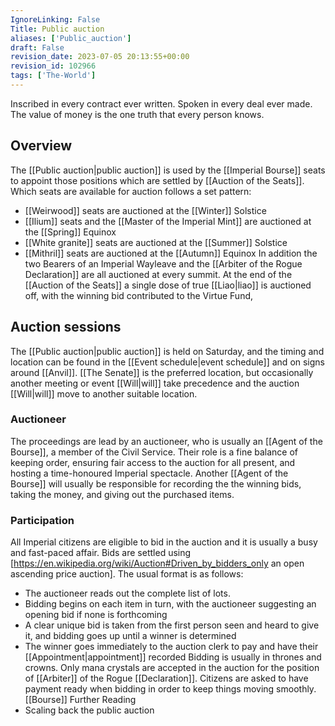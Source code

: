 ```yaml
---
IgnoreLinking: False
Title: Public auction
aliases: ['Public_auction']
draft: False
revision_date: 2023-07-05 20:13:55+00:00
revision_id: 102966
tags: ['The-World']
---
```


Inscribed in every contract ever written. Spoken in every deal ever made. The value of money is the one truth that every person knows. 
## Overview
The [[Public auction|public auction]] is used by the [[Imperial Bourse]] seats to appoint those positions which are settled by [[Auction of the Seats]].
Which seats are available for auction follows a set pattern:
* [[Weirwood]] seats are auctioned at the [[Winter]] Solstice
* [[Ilium]] seats and the [[Master of the Imperial Mint]] are auctioned at the [[Spring]] Equinox
* [[White granite]] seats are auctioned at the [[Summer]] Solstice
* [[Mithril]] seats are auctioned at the [[Autumn]] Equinox
In addition the two Bearers of an Imperial Wayleave and the [[Arbiter of the Rogue Declaration]] are all auctioned at every summit.
At the end of the [[Auction of the Seats]] a single dose of true [[Liao|liao]] is auctioned off, with the winning bid contributed to the Virtue Fund,
## Auction sessions
The [[Public auction|public auction]] is held on Saturday, and the timing and location can be found in the [[Event schedule|event schedule]] and on signs around [[Anvil]]. [[The Senate]] is the preferred location, but occasionally another meeting or event [[Will|will]] take precedence and the auction [[Will|will]] move to another suitable location.
### Auctioneer
The proceedings are lead by an auctioneer, who is usually an [[Agent of the Bourse]], a member of the Civil Service. Their role is a fine balance of keeping order, ensuring fair access to the auction for all present, and hosting a time-honoured Imperial spectacle.
Another [[Agent of the Bourse]] will usually be responsible for recording the the winning bids, taking the money, and giving out the purchased items.
### Participation
All Imperial citizens are eligible to bid in the auction and it is usually a busy and fast-paced affair. Bids are settled using [https://en.wikipedia.org/wiki/Auction#Driven_by_bidders_only an open ascending price auction].
The usual format is as follows:
* The auctioneer reads out the complete list of lots.
* Bidding begins on each item in turn, with the auctioneer suggesting an opening bid if none is forthcoming
* A clear unique bid is taken from the first person seen and heard to give it, and bidding goes up until a winner is determined
* The winner goes immediately to the auction clerk to pay and have their [[Appointment|appointment]] recorded
Bidding is usually in thrones and crowns. Only mana crystals are accepted in the auction for the position of [[Arbiter]] of the Rogue [[Declaration]]. Citizens are asked to have payment ready when bidding in order to keep things moving smoothly.
[[Bourse]] Further Reading
* Scaling back the public auction